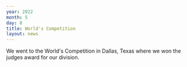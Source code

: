 ```yaml
---
year: 2022
month: 5
day: 8
title: World's Competition
layout: news
---
```

We went to the World's Competition in Dallas, Texas where we won the judges award for our division.